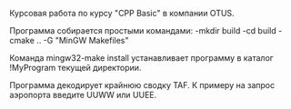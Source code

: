 Курсовая работа по курсу "CPP Basic" в компании OTUS.

Программа собирается простыми командами:
-mkdir build
-cd build
-cmake .. -G "MinGW Makefiles"

Команда mingw32-make install устанавливает программу в каталог !MyProgram текущей директории.


Программа декодирует крайнюю сводку TAF.
К примеру на запрос аэропорта введите UUWW или UUEE.
